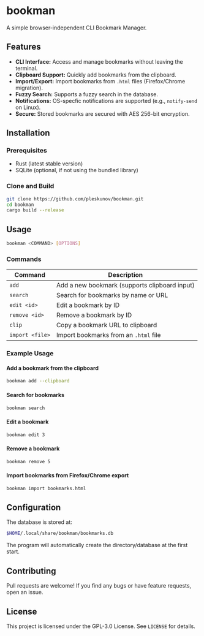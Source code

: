# bookman

A simple browser-independent CLI Bookmark Manager.

## Features

- **CLI Interface:** Access and manage bookmarks without leaving the terminal.
- **Clipboard Support:** Quickly add bookmarks from the clipboard.
- **Import/Export:** Import bookmarks from `.html` files (Firefox/Chrome migration).
- **Fuzzy Search:** Supports a fuzzy search in the database.
- **Notifications:** OS-specfic notifications are supported (e.g., `notify-send` on Linux).
- **Secure:** Stored bookmarks are secured with AES 256-bit encryption.

## Installation

### Prerequisites

- Rust (latest stable version)
- SQLite (optional, if not using the bundled library)

### Clone and Build

```sh
git clone https://github.com/pleskunov/bookman.git
cd bookman
cargo build --release
```

## Usage

```sh
bookman <COMMAND> [OPTIONS]
```

### Commands

| Command         | Description                                   |
| --------------- | --------------------------------------------- |
| `add`           | Add a new bookmark (supports clipboard input) |
| `search`        | Search for bookmarks by name or URL           |
| `edit <id>`     | Edit a bookmark by ID                         |
| `remove <id>`   | Remove a bookmark by ID                       |
| `clip`          | Copy a bookmark URL to clipboard              |
| `import <file>` | Import bookmarks from an `.html` file         |

### Example Usage

#### Add a bookmark from the clipboard

```sh
bookman add --clipboard
```

#### Search for bookmarks

```sh
bookman search
```

#### Edit a bookmark

```sh
bookman edit 3
```

#### Remove a bookmark

```sh
bookman remove 5
```

#### Import bookmarks from Firefox/Chrome export

```sh
bookman import bookmarks.html
```

## Configuration

The database is stored at:

```sh
$HOME/.local/share/bookman/bookmarks.db
```

The program will automatically create the directory/database at the first start.

## Contributing

Pull requests are welcome! If you find any bugs or have feature requests, open an issue.

## License

This project is licensed under the GPL-3.0 License. See `LICENSE` for details.
